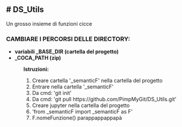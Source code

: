 <h2># DS_Utils</h2>
Un grosso insieme di funzioni cicce
<br>
<h3><b> CAMBIARE I PERCORSI DELLE DIRECTORY:</b></h3>
<ul>
    <li><b>variabili _BASE_DIR (cartella del progetto)</b></li>
    <li><b>_COCA_PATH (zip)</b></li>
<ul>
<b>Istruzioni:</b>
<ol>
    <li>Creare cartella '_semanticF' nella cartella del progetto</li>
    <li>Entrare nella cartella '_semanticF'</li>
    <li>Da cmd: 'git init'</li>
    <li>Da cmd: 'git pull https://github.com/PimpMyGit/DS_Utils.git'</li>
    <li>Creare jupyter nella cartella del progetto</li>
    <li>'from _semanticF import _semanticF as F'</li>
    <li>F.nomeFunzione() parappappappapà</li>
<ol>
